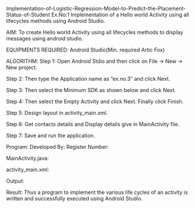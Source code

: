 
Implementation-of-Logistic-Regression-Model-to-Predict-the-Placement-Status-of-Student
Ex.No:1 Implementation of a Hello world Activity using all lifecycles methods using Android Studio.


AIM:
To create Hello world Activity using all lifecycles methods to display messages using android studio.

EQUIPMENTS REQUIRED:
Android Studio(Min. required Artic Fox)

ALGORITHM:
Step 1: Open Android Stdio and then click on File -> New -> New project.

Step 2: Then type the Application name as “ex.no.3″ and click Next.

Step 3: Then select the Minimum SDK as shown below and click Next.

Step 4: Then select the Empty Activity and click Next. Finally click Finish.

Step 5: Design layout in activity_main.xml.

Step 6: Get contacts details and Display details give in MainActivity file.

Step 7: Save and run the application.

Program:
Developed By: 
Register Number: 

MainActivity.java:





activity_main.xml:

Output:



Result:
Thus a program to implement the various life cycles of an activity is written and successfully executed using Android Studio.
